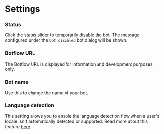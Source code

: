 # Settings

### Status

Click the status slider to temporarily disable the bot. The message configured under the `bot disabled` bot dialog will be shown.

### Botflow URL

The Botflow URL is displayed for information and development purposes only. 

### Bot name

Use this to change the name of your bot.

### Language detection

This setting allows you to enable the language detection flow when a user's locale isn't automatically detected or supported. Read more about this feature [here](../../understanding-users/multilanguage-bots.md#language-detection-flow).

